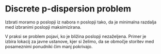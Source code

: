 # Discrete p-dispersion problem

Izbrati moramo p poslopji iz nabora n poslopji tako, da je minimalna razdalja med izbranimi poslopji maksimizirana.

V praksi se problem pojavi, ko je bližina poslopji nezaželjena. Primer je izbira lokacij za javne ustanove, kjer si želimo, da se območje storitev med posameznimi ponudniki čim manj pokrivajo.